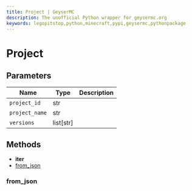 ```yaml
---
title: Project | GeyserMC
description: The unofficial Python wrapper for geysermc.org
keywords: legopitstop,python,minecraft,pypi,geysermc,pythonpackage
---
```


# Project

## Parameters

| Name           | Type      | Description |
| -------------- | --------- | ----------- |
| `project_id`   | str       |             |
| `project_name` | str       |             |
| `versions`     | list[str] |             |

## Methods

- **iter**
- [from_json](#from_json)

### from_json
